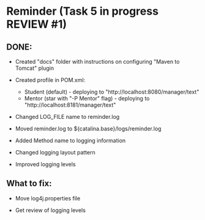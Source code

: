 # Reminder (Task 5 in progress REVIEW #1)

## DONE:

- Created "docs" folder with instructions on configuring "Maven to Tomcat" plugin 

- Created profile in POM.xml:

	- Student (default) - deploying to "http://localhost:8080/manager/text"
	- Mentor (star with "-P Mentor" flag) - deploying to "http://localhost:8181/manager/text" 

- Changed LOG_FILE name to reminder.log

- Moved reminder.log to ${catalina.base}/logs/reminder.log

- Added Method name to logging information

- Changed logging layout pattern

- Improved logging levels

## What to fix:

- Move log4j.properties file

- Get review of logging levels